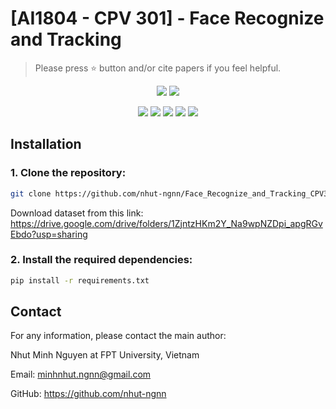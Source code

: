 # [AI1804 - CPV 301] - Face Recognize and Tracking

> Please press ⭐ button and/or cite papers if you feel helpful.

<p align="center">
<img src="https://img.shields.io/badge/Last%20updated%20on-06.07.2024-brightgreen?style=for-the-badge">
<img src="https://img.shields.io/badge/Written%20by-Nguyen%20Minh%20Nhut-pink?style=for-the-badge"> 
</p>

<p align="center">
<img src="https://img.shields.io/badge/Machine%20Learning-white?style=flat"> 
<img src="https://img.shields.io/badge/DeepSORT-white?style=flat">
<img src="https://img.shields.io/badge/Histrogram%20of%20oriented%20gradient-white?style=flat">     
<img src="https://img.shields.io/badge/Local%20binary%20pattern-white?style=flat">     
<img src="https://img.shields.io/badge/Face%20Recognize-white?style=flat">
</p>


## Installation
### 1. Clone the repository:
```bash
git clone https://github.com/nhut-ngnn/Face_Recognize_and_Tracking_CPV301_AI1804/
```
Download dataset from this link: <link>https://drive.google.com/drive/folders/1ZjntzHKm2Y_Na9wpNZDpi_apgRGvEbdo?usp=sharing</link>
### 2. Install the required dependencies:
```bash
pip install -r requirements.txt
```
## Contact
For any information, please contact the main author:

Nhut Minh Nguyen at FPT University, Vietnam

Email: <link>minhnhut.ngnn@gmail.com </link>

GitHub: <link>https://github.com/nhut-ngnn</link>

